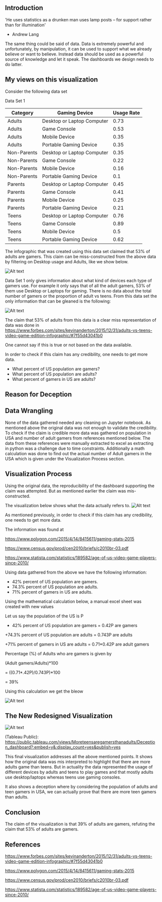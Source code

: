 ## Introduction

'He uses statistics as a drunken man uses lamp posts – for support rather than for illumination'
 - Andrew Lang

The same thing could be said of data. Data is extremely powerful and unfortunately, by manipulation, it can be used to support what we already believe or want to believe. Instead data should be used as a powerful source of knowledge and let it speak. The dashboards we design needs to do latter.


## My views on this visualization

Consider the following data set

Data Set 1

| Category | Gaming Device | Usage Rate |
| --- | --- | --- |
| Adults | Desktop or Laptop Computer	| 0.73 |
| Adults | Game Console | 0.53 |
| Adults | Mobile Device | 0.35 |
| Adults	| Portable Gaming Device	| 0.35 |
| Non-Parents |	Desktop or Laptop Computer |	0.35 |
| Non-Parents	| Game Console | 0.22 |
| Non-Parents	| Mobile Device	| 0.16 |
| Non-Parents	| Portable Gaming Device	| 0.1 |
| Parents	| Desktop or Laptop Computer	| 0.45 |
| Parents	| Game Console | 0.41 |
| Parents | Mobile Device	| 0.25 |
| Parents	| Portable Gaming Device	| 0.21 |
| Teens | Desktop or Laptop Computer	| 0.76 |
| Teens | Game Console	| 0.89 |
| Teens | Mobile Device| 0.5 |
| Teens	| Portable Gaming Device	| 0.62 |

The infographic that was created using this data set claimed that 53% of adults are gamers. This claim can be miss-constructed from the above data by filtering on Desktop usage and Adults, like we show below.

![Alt text](https://github.com/bhargavre/Dashboard_Labs/blob/master/Deception/deception.png)

Data Set 1 only gives information about what kind of devices each type of gamers use. For example it only says that of all the adult gamers, 53% of them use Desktop or Laptops for gaming. There is no data about the total number of gamers or the proportion of adult vs teens. From this data set the only information that can be gleaned is the following:

![Alt text](https://github.com/bhargavre/Dashboard_Labs/blob/master/Deception/device%20usage.png)
 
The claim that 53% of adults from this data is a clear miss representation of data was done in https://www.forbes.com/sites/kevinanderton/2015/12/31/adults-vs-teens-video-game-edition-infographic/#7f55d43041b0

One cannot say if this is true or not based on the data available.

In order to check if this claim has any credibility, one needs to get more data. 

+	What percent of US population are gamers?
+	What percent of US population are adults?
+	What percent of gamers in US are adults?


## Reason for Deception



## Data Wrangling

None of the data gathered needed any cleaning on Jupyter notebook. As mentioned above the original data was not enough to validate the credibility. To check if the claim is credible more data was gathered on population in USA and number of adult gamers from references mentioned below. The data from these references were manually extracted to excel as extracting in python was a challenge due to time constraints.
Additionally a math calculation was done to find out the actual number of Adult gamers in the USA which is given under the Visualization Process section. 

## Visualization Process

Using the original data, the reproducibility of the dashboard supporting the claim was attempted. But as mentioned earlier the claim was mis-constructed. 

The visualization below shows what the data actually refers to.
![Alt text](https://github.com/bhargavre/Dashboard_Labs/blob/master/Deception/Deception_process1.png)

As mentioned previously, in order to check if this claim has any credibility, one needs to get more data. 

The information was found at 

https://www.polygon.com/2015/4/14/8415611/gaming-stats-2015

https://www.census.gov/prod/cen2010/briefs/c2010br-03.pdf

https://www.statista.com/statistics/189582/age-of-us-video-game-players-since-2010/

Using data gathered from the above we have the following information:

+	42% percent of US population are gamers.
+	74.3% percent of US population are adults.
+	71% percent of gamers in US are adults.

Using the mathematical calculation below, a manual excel sheet was created with new values

Let us say the population of the US is P

+	42% percent of US population are gamers = 0.42P are gamers

+74.3% percent of US population are adults = 0.743P are adults

+71% percent of gamers in US are adults = 0.71*0.42P are adult gamers

Percentage (%) of Adults who are gamers is given by 

(Adult gamers/Adults)*100

= ((0.71*.42P)/0.743P)*100

= 39%

Using this calculation we get the bleow 

![Alt text](https://github.com/bhargavre/Dashboard_Labs/blob/master/Deception/real%20deal.png)


## The New Redesigned Visualization

![Alt text](https://github.com/bhargavre/Dashboard_Labs/blob/master/Deception/Deception_dashboard_new.png)

(Tableau Public): https://public.tableau.com/views/Moreteensaregamersthanadults/Deception_dashboard?:embed=y&:display_count=yes&publish=yes

This final visualization addresses all the above mentioned points. It shows how the original data was mis interpreted to highlight that there are more adults game than teens. But in actuality the data represented the usage of different devices by adults and teens to play games and that mostly adults use desktop/laptops whereas teens use gaming consoles. 

It also shows a deception where by considering the population of adults and teen gamers in USA, we can actually prove that there are more teen gamers than adults.

## Conclusion

The claim of the visualization is that 39% of adults are gamers, refuting the claim that 53% of adults are gamers. 


## References

https://www.forbes.com/sites/kevinanderton/2015/12/31/adults-vs-teens-video-game-edition-infographic/#7f55d43041b0

https://www.polygon.com/2015/4/14/8415611/gaming-stats-2015

https://www.census.gov/prod/cen2010/briefs/c2010br-03.pdf

https://www.statista.com/statistics/189582/age-of-us-video-game-players-since-2010/
